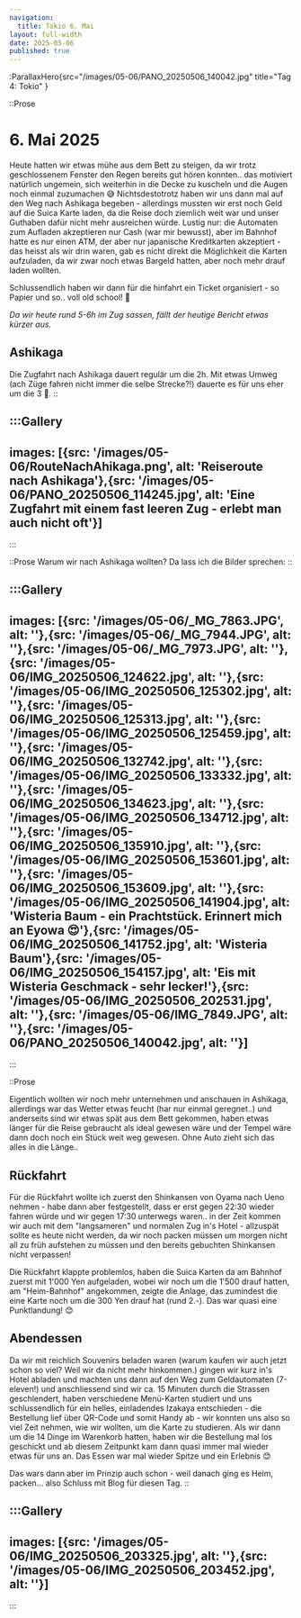 ```yaml
---
navigation:
  title: Tokio 6. Mai
layout: full-width
date: 2025-05-06
published: true
---
```


:ParallaxHero{src="/images/05-06/PANO_20250506_140042.jpg" title="Tag 4: Tokio" }

::Prose
# 6. Mai 2025

Heute hatten wir etwas mühe aus dem Bett zu steigen, da wir trotz geschlossenem Fenster den Regen bereits
gut hören konnten.. das motiviert natürlich ungemein, sich weiterhin in die Decke zu kuscheln und die Augen
noch einmal zuzumachen 😅 Nichtsdestotrotz haben wir uns dann mal auf den Weg nach Ashikaga begeben - allerdings
mussten wir erst noch Geld auf die Suica Karte laden, da die Reise doch ziemlich weit war und unser Guthaben dafür nicht
mehr ausreichen würde. Lustig nur: die Automaten zum Aufladen akzeptieren nur Cash (war mir bewusst), aber im Bahnhof
hatte es nur einen ATM, der aber nur japanische Kreditkarten akzeptiert - das heisst als wir drin waren, gab es nicht
direkt die Möglichkeit die Karten aufzuladen, da wir zwar noch etwas Bargeld hatten, aber noch mehr drauf laden wollten.

Schlussendlich haben wir dann für die hinfahrt ein Ticket organisiert - so Papier und so.. voll old school! 🤣

_Da wir heute rund 5-6h im Zug sassen, fällt der heutige Bericht etwas kürzer aus._

## Ashikaga

Die Zugfahrt nach Ashikaga dauert regulär um die 2h. Mit etwas Umweg (ach Züge fahren nicht immer die selbe Strecke?!)
dauerte es für uns eher um die 3 🫣.
::


:::Gallery
---
images: [{src: '/images/05-06/RouteNachAhikaga.png', alt: 'Reiseroute nach Ashikaga'},{src: '/images/05-06/PANO_20250506_114245.jpg', alt: 'Eine Zugfahrt mit einem fast leeren Zug - erlebt man auch nicht oft'}]
---
:::

::Prose
Warum wir nach Ashikaga wollten? Da lass ich die Bilder sprechen: 
::

:::Gallery
---
images: [{src: '/images/05-06/_MG_7863.JPG', alt: ''},{src: '/images/05-06/_MG_7944.JPG', alt: ''},{src: '/images/05-06/_MG_7973.JPG', alt: ''},{src: '/images/05-06/IMG_20250506_124622.jpg', alt: ''},{src: '/images/05-06/IMG_20250506_125302.jpg', alt: ''},{src: '/images/05-06/IMG_20250506_125313.jpg', alt: ''},{src: '/images/05-06/IMG_20250506_125459.jpg', alt: ''},{src: '/images/05-06/IMG_20250506_132742.jpg', alt: ''},{src: '/images/05-06/IMG_20250506_133332.jpg', alt: ''},{src: '/images/05-06/IMG_20250506_134623.jpg', alt: ''},{src: '/images/05-06/IMG_20250506_134712.jpg', alt: ''},{src: '/images/05-06/IMG_20250506_135910.jpg', alt: ''},{src: '/images/05-06/IMG_20250506_153601.jpg', alt: ''},{src: '/images/05-06/IMG_20250506_153609.jpg', alt: ''},{src: '/images/05-06/IMG_20250506_141904.jpg', alt: 'Wisteria Baum - ein Prachtstück. Erinnert mich an Eyowa 😍'},{src: '/images/05-06/IMG_20250506_141752.jpg', alt: 'Wisteria Baum'},{src: '/images/05-06/IMG_20250506_154157.jpg', alt: 'Eis mit Wisteria Geschmack - sehr lecker!'},{src: '/images/05-06/IMG_20250506_202531.jpg', alt: ''},{src: '/images/05-06/IMG_7849.JPG', alt: ''},{src: '/images/05-06/PANO_20250506_140042.jpg', alt: ''}]
---
:::

::Prose

Eigentlich wollten wir noch mehr unternehmen und anschauen in Ashikaga, allerdings war das Wetter etwas feucht
(har nur einmal geregnet..) und anderseits sind wir etwas spät aus dem Bett gekommen, haben etwas länger für die Reise
gebraucht als ideal gewesen wäre und der Tempel wäre dann doch noch ein Stück weit weg gewesen. Ohne Auto zieht sich das
alles in die Länge..

## Rückfahrt

Für die Rückfahrt wollte ich zuerst den Shinkansen von Oyama nach Ueno nehmen - habe dann aber festgestellt, dass er erst
gegen 22:30 wieder fahren würde und wir gegen 17:30 unterwegs waren.. in der Zeit kommen wir auch mit dem "langsameren"
und normalen Zug in's Hotel - allzuspät sollte es heute nicht werden, da wir noch packen müssen um morgen nicht all zu
früh aufstehen zu müssen und den bereits gebuchten Shinkansen nicht verpassen!

Die Rückfahrt klappte problemlos, haben die Suica Karten da am Bahnhof zuerst mit 1'000 Yen aufgeladen, wobei wir noch um 
die 1'500 drauf hatten, am "Heim-Bahnhof" angekommen, zeigte die Anlage, das zumindest die eine Karte
noch um die 300 Yen drauf hat (rund 2.-). Das war quasi eine Punktlandung! 😊

## Abendessen

Da wir mit reichlich Souvenirs beladen waren (warum kaufen wir auch jetzt schon so viel? Weil wir da 
nicht mehr hinkommen.) gingen wir kurz in's Hotel abladen und machten uns dann auf den Weg zum Geldautomaten (7-eleven!)
und anschliessend sind wir ca. 15 Minuten durch die Strassen geschlendert, haben verschiedene Menü-Karten studiert und 
uns schlussendlich für ein helles, einladendes Izakaya entschieden - die Bestellung lief über QR-Code und somit Handy
ab - wir konnten uns also so viel Zeit nehmen, wie wir wollten, um die Karte zu studieren. Als wir dann um die 14
Dinge im Warenkorb hatten, haben wir die Bestellung mal los geschickt und ab diesem Zeitpunkt kam dann quasi immer
mal wieder etwas für uns an. Das Essen war mal wieder Spitze und ein Erlebnis 😊

Das wars dann aber im Prinzip auch schon - weil danach ging es Heim, packen... also Schluss mit Blog für diesen Tag.
::

:::Gallery
---
images: [{src: '/images/05-06/IMG_20250506_203325.jpg', alt: ''},{src: '/images/05-06/IMG_20250506_203452.jpg', alt: ''}]
---
:::